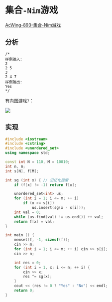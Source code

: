 # 集合`-Nim`游戏

[AcWing-893-集合-Nim游戏](https://www.acwing.com/solution/AcWing/content/3929/)

## 分析

```
/* 
样例输入:
2
2 5
3
2 4 7
样例输出:
Yes
*/
```

有向图游戏`7`：

![](/algorithm-blog/img/0055.bmp)

## 实现

```cpp
#include <iostream>
#include <cstring>
#include <unordered_set>
using namespace std;

const int N = 110, M = 10010;
int n, m;
int s[N], f[M];

int sg (int x) { // 记忆化搜索
    if (f[x] != -1) return f[x];

    unordered_set<int> us;
    for (int i = 1; i <= m; ++ i)
        if (x >= s[i])
            us.insert(sg(x - s[i]));
    int val = 0;
    while (us.find(val) != us.end()) ++ val;
    return f[x] = val;
}

int main () {
    memset(f, -1, sizeof(f));
    cin >> m;
    for (int i = 1; i <= m; ++ i) cin >> s[i];
    cin >> n;

    int res = 0;
    for (int i = 1, x; i <= n; ++ i) {
        cin >> x;
        res ^= sg(x);
    }
    cout << (res != 0 ? "Yes" : "No") << endl;
    return 0;
}
```

